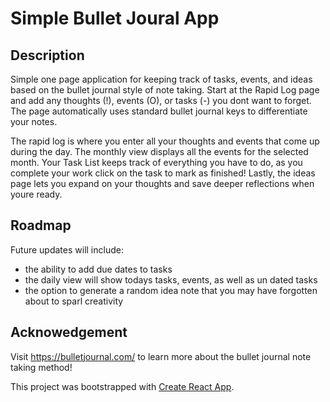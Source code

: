 # Simple Bullet Joural App

## Description

Simple one page application for keeping track of tasks, events, and ideas based on the bullet journal style of note taking. Start at the Rapid Log page and add any thoughts (!), events (O), or tasks (-) you dont want to forget. The page automatically uses standard bullet journal keys to differentiate your notes.

The rapid log is where you enter all your thoughts and events that come up during the day. The monthly view displays all the events for the selected month. Your Task List keeps track of everything you have to do, as you complete your work click on the task to mark as finished! Lastly, the ideas page lets you expand on your thoughts and save deeper reflections when youre ready.

## Roadmap

Future updates will include:

- the ability to add due dates to tasks
- the daily view will show todays tasks, events, as well as un dated tasks
- the option to generate a random idea note that you may have forgotten about to sparl creativity

## Acknowedgement

Visit https://bulletjournal.com/ to learn more about the bullet journal note taking method!

This project was bootstrapped with [Create React App](https://github.com/facebook/create-react-app).
